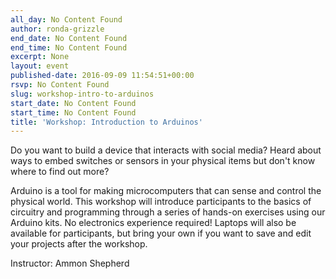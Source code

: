 ```yaml
---
all_day: No Content Found
author: ronda-grizzle
end_date: No Content Found
end_time: No Content Found
excerpt: None
layout: event
published-date: 2016-09-09 11:54:51+00:00
rsvp: No Content Found
slug: workshop-intro-to-arduinos
start_date: No Content Found
start_time: No Content Found
title: 'Workshop: Introduction to Arduinos'
---
```


Do you want to build a device that interacts with social media? Heard about ways to embed switches or sensors in your physical items but don't know where to find out more?

Arduino is a tool for making microcomputers that can sense and control the physical world. This workshop will introduce participants to the basics of circuitry and programming through a series of hands-on exercises using our Arduino kits. No electronics experience required! Laptops will also be available for participants, but bring your own if you want to save and edit your projects after the workshop.

Instructor: Ammon Shepherd
